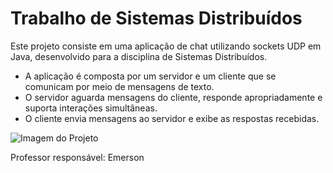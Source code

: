 # Trabalho de Sistemas Distribuídos

Este projeto consiste em uma aplicação de chat utilizando sockets UDP em Java, desenvolvido para a disciplina de Sistemas Distribuídos.

* A aplicação é composta por um servidor e um cliente que se comunicam por meio de mensagens de texto.
* O servidor aguarda mensagens do cliente, responde apropriadamente e suporta interações simultâneas.
* O cliente envia mensagens ao servidor e exibe as respostas recebidas.

![Imagem do Projeto](https://github.com/nandinhaaa/Chat/assets/91507393/7e75bdb9-bdda-43bc-a3dd-969e9c3f1ff6)

Professor responsável: Emerson

